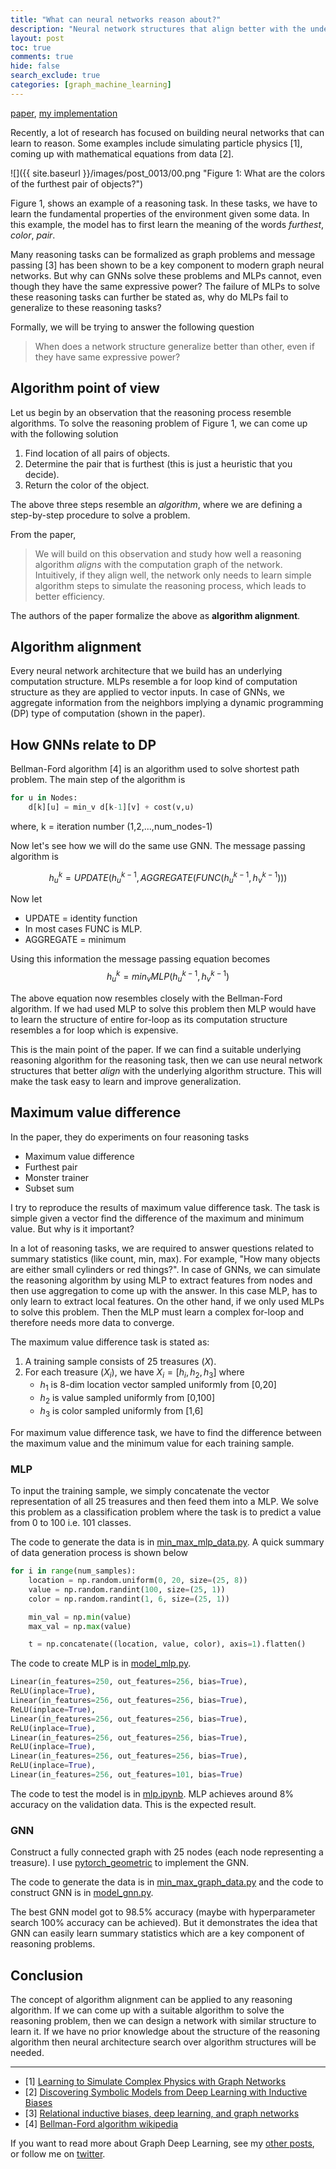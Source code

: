 ```yaml
---
title: "What can neural networks reason about?"
description: "Neural network structures that align better with the underlying reasoning algorithm generalize better in reasoning tasks."
layout: post
toc: true
comments: true
hide: false
search_exclude: true
categories: [graph_machine_learning]
---
```


[paper](https://arxiv.org/abs/1905.13211), [my implementation](https://github.com/KushajveerSingh/deep_learning/tree/master/graph_machine_learning/what_can_neural_networks_reason_about)
  
Recently, a lot of research has focused on building neural networks that can learn to reason. Some examples include simulating particle physics [1], coming up with mathematical equations from data [2]. 

![]({{ site.baseurl }}/images/post_0013/00.png "Figure 1: What are the colors of the furthest pair of objects?")

Figure 1, shows an example of a reasoning task. In these tasks, we have to learn the fundamental properties of the environment given some data. In this example, the model has to first learn the meaning of the words *furthest*, *color*, *pair*.

Many reasoning tasks can be formalized as graph problems and message passing [3] has been shown to be a key component to modern graph neural networks. But why can GNNs solve these problems and MLPs cannot, even though they have the same expressive power? The failure of MLPs to solve these reasoning tasks can further be stated as, why do MLPs fail to generalize to these reasoning tasks?

Formally, we will be trying to answer the following question
> When does a network structure generalize better than other, even if they have same expressive power?

## Algorithm point of view
Let us begin by an observation that the reasoning process resemble algorithms. To solve the reasoning problem of Figure 1, we can come up with the following solution
1. Find location of all pairs of objects.
2. Determine the pair that is furthest (this is just a heuristic that you decide).
3. Return the color of the object.

The above three steps resemble an *algorithm*, where we are defining a step-by-step procedure to solve a problem.

From the paper,
> We will build on this observation and study how well a reasoning algorithm *aligns* with the computation graph of the network. Intuitively, if they align well, the network only needs to learn simple algorithm steps to simulate the reasoning process, which leads to better efficiency.

The authors of the paper formalize the above as **algorithm alignment**.

## Algorithm alignment
Every neural network architecture that we build has an underlying computation structure. MLPs resemble a for loop kind of computation structure as they are applied to vector inputs. In case of GNNs, we aggregate information from the neighbors implying a dynamic programming (DP) type of computation (shown in the paper).

## How GNNs relate to DP
Bellman-Ford algorithm [4] is an algorithm used to solve shortest path problem. The main step of the algorithm is
```python
for u in Nodes:
    d[k][u] = min_v d[k-1][v] + cost(v,u)
```
where, k = iteration number (1,2,...,num_nodes-1)

Now let's see how we will do the same use GNN. The message passing algorithm is 

$$
h_u^k = UPDATE(h_u^{k-1}, AGGREGATE(FUNC(h_u^{k-1}, h_v^{k-1})))
$$

Now let 
* UPDATE = identity function 
* In most cases FUNC is MLP.
* AGGREGATE = minimum

Using this information the message passing equation becomes
$$
h_u^k = min_v MLP(h_u^{k-1}, h_v^{k-1})
$$

The above equation now resembles closely with the Bellman-Ford algorithm. If we had used MLP to solve this problem then MLP would have to learn the structure of entire for-loop as its computation structure resembles a for loop which is expensive.

This is the main point of the paper. If we can find a suitable underlying reasoning algorithm for the reasoning task, then we can use neural network structures that better *align* with the underlying algorithm structure. This will make the task easy to learn and improve generalization.

## Maximum value difference
In the paper, they do experiments on four reasoning tasks
* Maximum value difference
* Furthest pair
* Monster trainer
* Subset sum

I try to reproduce the results of maximum value difference task. The task is simple given a vector find the difference of the maximum and minimum value. But why is it important?

In a lot of reasoning tasks, we are required to answer questions related to summary statistics (like count, min, max). For example, "How many objects are either small cylinders or red things?". In case of GNNs, we can simulate the reasoning algorithm by using MLP to extract features from nodes and then use aggregation to come up with the answer. In this case MLP, has to only learn to extract local features. On the other hand, if we only used MLPs to solve this problem. Then the MLP must learn a complex for-loop and therefore needs more data to converge.

The maximum value difference task is stated as:
1. A training sample consists of 25 treasures ($X$).
2. For each treasure ($X_i$), we have $X_i = [h_i,h_2,h_3]$ where
    * $h_1$ is 8-dim location vector sampled uniformly from [0,20]
    * $h_2$ is value sampled uniformly from [0,100]
    * $h_3$ is color sampled uniformly from [1,6]

For maximum value difference task, we have to find the difference between the maximum value and the minimum value for each training sample.

### MLP
To input the training sample, we simply concatenate the vector representation of all 25 treasures and then feed them into a MLP. We solve this problem as a classification problem where the task is to predict a value from 0 to 100 i.e. 101 classes.

The code to generate the data is in [min_max_mlp_data.py](https://github.com/KushajveerSingh/deep_learning/blob/master/graph_machine_learning/what_can_neural_networks_reason_about/src/min_max_mlp_data.py). A quick summary of data generation process is shown below
```python
for i in range(num_samples):
    location = np.random.uniform(0, 20, size=(25, 8))
    value = np.random.randint(100, size=(25, 1))
    color = np.random.randint(1, 6, size=(25, 1))

    min_val = np.min(value)
    max_val = np.max(value)

    t = np.concatenate((location, value, color), axis=1).flatten()
```

The code to create MLP is in [model_mlp.py](https://github.com/KushajveerSingh/deep_learning/blob/master/graph_machine_learning/what_can_neural_networks_reason_about/src/model_mlp.py).
```python
Linear(in_features=250, out_features=256, bias=True),
ReLU(inplace=True),
Linear(in_features=256, out_features=256, bias=True),
ReLU(inplace=True),
Linear(in_features=256, out_features=256, bias=True),
ReLU(inplace=True),
Linear(in_features=256, out_features=256, bias=True),
ReLU(inplace=True),
Linear(in_features=256, out_features=256, bias=True),
ReLU(inplace=True),
Linear(in_features=256, out_features=101, bias=True)
```

The code to test the model is in [mlp.ipynb](https://github.com/KushajveerSingh/deep_learning/blob/master/graph_machine_learning/what_can_neural_networks_reason_about/notebooks/mlp.ipynb). MLP achieves around 8% accuracy on the validation data. This is the expected result.

### GNN
Construct a fully connected graph with 25 nodes (each node representing a treasure). I use [pytorch_geometric](https://github.com/rusty1s/pytorch_geometric) to implement the GNN.

The code to generate the data is in [min_max_graph_data.py](https://github.com/KushajveerSingh/deep_learning/blob/master/graph_machine_learning/what_can_neural_networks_reason_about/src/min_max_graph_data.py) and the code to construct GNN is in [model_gnn.py](https://github.com/KushajveerSingh/deep_learning/blob/master/graph_machine_learning/what_can_neural_networks_reason_about/src/model_gnn.py).

The best GNN model got to 98.5% accuracy (maybe with hyperparameter search 100% accuracy can be achieved). But it demonstrates the idea that GNN can easily learn summary statistics which are a key component of reasoning problems.

## Conclusion
The concept of algorithm alignment can be applied to any reasoning algorithm. If we can come up with a suitable algorithm to solve the reasoning problem, then we can design a network with similar structure to learn it. If we have no prior knowledge about the structure of the reasoning algorithm then neural architecture search over algorithm structures will be needed.

---
* [1] [Learning to Simulate Complex Physics with Graph Networks](https://arxiv.org/abs/2002.09405)
* [2] [Discovering Symbolic Models from Deep Learning with Inductive Biases](https://arxiv.org/abs/2006.11287)
* [3] [Relational inductive biases, deep learning, and graph networks](https://arxiv.org/abs/1806.01261)
* [4] [Bellman-Ford algorithm wikipedia](https://www.wikiwand.com/en/Bellman%E2%80%93Ford_algorithm)

If you want to read more about Graph Deep Learning, see my [other posts](https://kushajveersingh.github.io/blog/categories/#graph_machine_learning), or follow me on [twitter](https://twitter.com/Kkushaj).